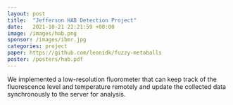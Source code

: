 ```yaml
---
layout: post
title:  "Jefferson HAB Detection Project"
date:   2021-10-21 22:21:59 +00:00
image: /images/hab.png
sponsor: /images/ibmr.jpg
categories: project
paper: https://github.com/leonidk/fuzzy-metaballs
poster: /posters/hab.pdf
---
```

We implemented a low-resolution fluorometer that can keep track of the fluorescence level and temperature remotely
and update the collected data synchronously to the server for analysis.